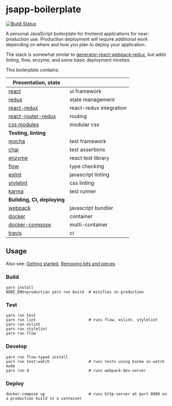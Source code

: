 # jsapp-boilerplate

[![Build Status](https://travis-ci.org/gyng/jsapp-boilerplate.svg?branch=master)](https://travis-ci.org/gyng/jsapp-boilerplate)

A personal JavaScript boilerplate for frontend applications for near-production use. Production deployment will require additional work depending on where and how you plan to deploy your application.

The stack is somewhat similar to [generator-react-webpack-redux](https://github.com/stylesuxx/generator-react-webpack-redux), but adds linting, flow, enzyme, and some basic deployment niceties.

This boilerplate contains:

| **Presentation, state**                                                   |                         |
|---------------------------------------------------------------------------|-------------------------|
| [react](https://facebook.github.io/react/docs/hello-world.html)           | ui framework            |
| [redux](http://redux.js.org/)                                             | state management        |
| [react-redux](http://redux.js.org/docs/basics/UsageWithReact.html)        | react-redux integration |
| [react-router-redux](https://github.com/reactjs/react-router-redux)       | routing                 |
| [css modules](https://github.com/css-modules/css-modules)                 | modular css             |
| **Testing, linting**                                                      |                         |
| [mocha](https://mochajs.org/#getting-started)                             | test framework          |
| [chai](http://chaijs.com/guide/styles/)                                   | test assertions         |
| [enzyme](http://airbnb.io/enzyme/index.html)                              | react test library      |
| [flow](https://flowtype.org/docs/getting-started.html)                    | type checking           |
| [eslint](http://eslint.org/docs/rules/)                                   | javascript linting      |
| [stylelint](https://stylelint.io/user-guide/)                             | css linting             |
| [karma](http://karma-runner.github.io/1.0/config/configuration-file.html) | test runner             |
| **Building, CI, deploying**                                               |                         |
| [webpack](https://webpack.js.org/concepts/)                               | javascript bundler      |
| [docker](https://docs.docker.com/engine/reference/builder/)               | container               |
| [docker-compose](https://docs.docker.com/compose/compose-file/)           | multi-container         |
| [travis](https://docs.travis-ci.com/user/customizing-the-build)           | ci                      |

## Usage

Also see: [Getting started](doc/getting_started.md), [Removing bits and pieces](doc/customization.md)

### Build

    yarn install
    NODE_ENV=production yarn run build  # minifies in production

### Test

    yarn run test
    yarn run lint                       # runs flow, eslint, stylelint
    yarn run eslint
    yarn run stylelint
    yarn run flow

### Develop

    yarn run flow-typed install
    yarn run test:watch                 # runs tests using karma in watch mode
    yarn run d                          # runs webpack-dev-server

### Deploy

    docker-compose up                   # runs http-server at port 8080 on a production build in a container

